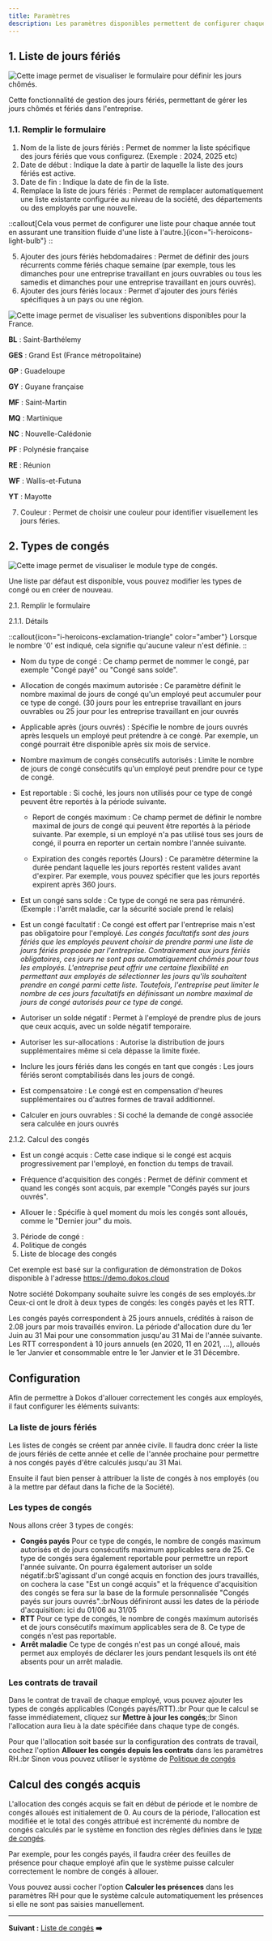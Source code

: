 ```yaml
---
title: Paramètres
description: Les paramètres disponibles permettent de configurer chaque aspect de la gestion des congés, assurant une personnalisation optimale.
---
```


## 1. Liste de jours fériés

![Cette image permet de visualiser le formulaire pour définir les jours chômés.](/f%C3%A9ri%C3%A9s%202%20.png)

Cette fonctionnalité de gestion des jours fériés, permettant de gérer les jours chômés et fériés dans l'entreprise.

### 1.1. Remplir le formulaire

1. Nom de la liste de jours fériés : Permet de nommer la liste spécifique des jours fériés que vous configurez. (Exemple : 2024, 2025 etc)
2. Date de début : Indique la date à partir de laquelle la liste des jours fériés est active.
3. Date de fin : Indique la date de fin de la liste.
4. Remplace la liste de jours fériés : Permet de remplacer automatiquement une liste existante configurée au niveau de la société, des départements ou des employés par une nouvelle.

::callout[Cela vous permet de configurer une liste pour chaque année tout en assurant une transition fluide d'une liste à l'autre.]{icon="i-heroicons-light-bulb"}
::

5. Ajouter des jours fériés hebdomadaires : Permet de définir des jours récurrents comme fériés chaque semaine (par exemple, tous les dimanches pour une entreprise travaillant en jours ouvrables ou tous les samedis et dimanches pour une entreprise travaillant en jours ouvrés).
6. Ajouter des jours fériés locaux : Permet d'ajouter des jours fériés spécifiques à un pays ou une région.

![Cette image permet de visualiser les subventions disponibles pour la France.](/subdivision%20.png)

**BL** : Saint-Barthélemy

**GES** : Grand Est (France métropolitaine)

**GP** : Guadeloupe

**GY** : Guyane française

**MF** : Saint-Martin

**MQ** : Martinique

**NC** : Nouvelle-Calédonie

**PF** : Polynésie française

**RE** : Réunion

**WF** : Wallis-et-Futuna

**YT** : Mayotte

7. Couleur : Permet de choisir une couleur pour identifier visuellement les jours féries.

## 2. Types de congés

![Cette image permet de visualiser le module type de congés.](/type%20de%20cong%C3%A9.png)

Une liste par défaut est disponible, vous pouvez modifier les types de congé ou en créer de nouveau.

2.1.  Remplir le formulaire

2.1.1. Détails

::callout{icon="i-heroicons-exclamation-triangle" color="amber"}
Lorsque le nombre '0' est indiqué, cela signifie qu'aucune valeur n'est définie.
::

* Nom du type de congé : Ce champ permet de nommer le congé, par exemple "Congé payé" ou "Congé sans solde".
* Allocation de congés maximum autorisée : Ce paramètre définit le nombre maximal de jours de congé qu'un employé peut accumuler pour ce type de congé. (30 jours pour les entreprise travaillant en jours ouvrables ou 25 jour pour les entreprise travaillant en jour ouvrés
* Applicable après (jours ouvrés) : Spécifie le nombre de jours ouvrés après lesquels un employé peut prétendre à ce congé. Par exemple, un congé pourrait être disponible après six mois de service.
* Nombre maximum de congés consécutifs autorisés : Limite le nombre de jours de congé consécutifs qu'un employé peut prendre pour ce type de congé.
* Est reportable : Si coché, les jours non utilisés pour ce type de congé peuvent être reportés à la période suivante.

  * Report de congés maximum : Ce champ permet de définir le nombre maximal de jours de congé qui peuvent être reportés à la période suivante. Par exemple, si un employé n'a pas utilisé tous ses jours de congé, il pourra en reporter un certain nombre l'année suivante.

  * Expiration des congés reportés (Jours) : Ce paramètre détermine la durée pendant laquelle les jours reportés restent valides avant d'expirer. Par exemple, vous pouvez spécifier que les jours reportés expirent après 360 jours.

  
* Est un congé sans solde : Ce type de congé ne sera pas rémunéré. (Exemple : l'arrêt maladie, car la sécurité sociale prend le relais) 
* Est un congé facultatif : Ce congé est offert par l'entreprise mais n'est pas obligatoire pour l'employé. 
*Les congés facultatifs sont des jours fériés que les employés peuvent choisir de prendre parmi une liste de jours fériés proposée par l'entreprise. Contrairement aux jours fériés obligatoires, ces jours ne sont pas automatiquement chômés pour tous les employés. L'entreprise peut offrir une certaine flexibilité en permettant aux employés de sélectionner les jours qu'ils souhaitent prendre en congé parmi cette liste. Toutefois, l'entreprise peut limiter le nombre de ces jours facultatifs en définissant un nombre maximal de jours de congé autorisés pour ce type de congé.*

* Autoriser un solde négatif : Permet à l'employé de prendre plus de jours que ceux acquis, avec un solde négatif temporaire.
* Autoriser les sur-allocations : Autorise la distribution de jours supplémentaires même si cela dépasse la limite fixée.
* Inclure les jours fériés dans les congés en tant que congés : Les jours fériés seront comptabilisés dans les jours de congé.
* Est compensatoire : Le congé est en compensation d'heures supplémentaires ou d'autres formes de travail additionnel.
* Calculer en jours ouvrables : Si coché la demande de congé associée sera calculée en jours ouvrés


2.1.2. Calcul des congés

* Est un congé acquis : Cette case indique si le congé est acquis progressivement par l'employé, en fonction du temps de travail.

* Fréquence d'acquisition des congés : Permet de définir comment et quand les congés sont acquis, par exemple "Congés payés sur jours ouvrés".

* Allouer le : Spécifie à quel moment du mois les congés sont alloués, comme le "Dernier jour" du mois.


3. Période de congé :
4. Politique de congés
5. Liste de blocage des congés

Cet exemple est basé sur la configuration de démonstration de Dokos disponible à l'adresse <https://demo.dokos.cloud>

Notre société Dokompany souhaite suivre les congés de ses employés.\:br
Ceux-ci ont le droit à deux types de congés: les congés payés et les RTT.

Les congés payés correspondent à 25 jours annuels, crédités à raison de 2.08 jours par mois travaillés environ. La période d'allocation dure du 1er Juin au 31 Mai pour une consommation jusqu'au 31 Mai de l'année suivante.
Les RTT correspondent à 10 jours annuels (en 2020, 11 en 2021, ...), alloués le 1er Janvier et consommable entre le 1er Janvier et le 31 Décembre.

## Configuration

Afin de permettre à Dokos d'allouer correctement les congés aux employés, il faut configurer les éléments suivants:

### La liste de jours fériés

Les listes de congés se créent par année civile. Il faudra donc créer la liste de jours fériés de cette année et celle de l'année prochaine pour permettre à nos congés payés d'être calculés jusqu'au 31 Mai.

Ensuite il faut bien penser à attribuer la liste de congés à nos employés (ou à la mettre par défaut dans la fiche de la Société).

### Les types de congés

Nous allons créer 3 types de congés:

- **Congés payés**
  Pour ce type de congés, le nombre de congés maximum autorisés et de jours consécutifs maximum applicables sera de 25.
  Ce type de congés sera également reportable pour permettre un report l'année suivante.
  On pourra également autoriser un solde négatif.\:brS'agissant d'un congé acquis en fonction des jours travaillés, on cochera la case "Est un congé acquis" et la fréquence d'acquisition des congés se fera sur la base de la formule personnalisée "Congés payés sur jours ouvrés".\:brNous définiront aussi les dates de la période d'acquisition: ici du 01/06 au 31/05
- **RTT**
  Pour ce type de congés, le nombre de congés maximum autorisés et de jours consécutifs maximum applicables sera de 8.
  Ce type de congés n'est pas reportable.
- **Arrêt maladie**
  Ce type de congés n'est pas un congé alloué, mais permet aux employés de déclarer les jours pendant lesquels ils ont été absents pour un arrêt maladie.

### Les contrats de travail

Dans le contrat de travail de chaque employé, vous pouvez ajouter les types de congés applicables (Congés payés/RTT).\:br
Pour que le calcul se fasse immédiatement, cliquez sur **Mettre à jour les congés**;\:br
Sinon l'allocation aura lieu à la date spécifiée dans chaque type de congés.

Pour que l'allocation soit basée sur la configuration des contrats de travail, cochez l'option **Allouer les congés depuis les contrats** dans les paramètres RH.\:br
Sinon vous pouvez utiliser le système de [Politique de congés](/dokos/hrms/conges/politique-conges)

## Calcul des congés acquis

L'allocation des congés acquis se fait en début de période et le nombre de congés alloués est initialement de 0.
Au cours de la période, l'allocation est modifiée et le total des congés attribué est incrémenté du nombre de congés calculés par le système en fonction des règles définies dans le [type de congés](/dokos/hrms/conges/type-de-conges).

Par exemple, pour les congés payés, il faudra créer des feuilles de présence pour chaque employé afin que le système puisse calculer correctement le nombre de congés à allouer.

Vous pouvez aussi cocher l'option **Calculer les présences** dans les paramètres RH pour que le système calcule automatiquement les présences si elle ne sont pas saisies manuellement.

---

**Suivant :** [Liste de congés](/dokos/hrms/conges/jours-feries) **➡️**
